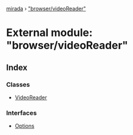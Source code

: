 [mirada](../README.md) › ["browser/videoReader"](_browser_videoreader_.md)

# External module: "browser/videoReader"


## Index

### Classes

* [VideoReader](../classes/_browser_videoreader_.videoreader.md)

### Interfaces

* [Options](../interfaces/_browser_videoreader_.options.md)